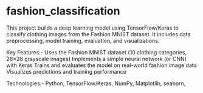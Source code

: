 # fashion_classification
This project builds a deep learning model using TensorFlow/Keras to classify clothing images from the Fashion MNIST dataset. It includes data preprocessing, model training, evaluation, and visualizations.

 Key Features:-
Uses the Fashion MNIST dataset (10 clothing categories, 28×28 grayscale images)
Implements a simple neural network (or CNN) with Keras
Trains and evaluates the model on real-world fashion image data
Visualizes predictions and training performance

 Technologies:-
Python,
TensorFlow/Keras,
NumPy,
Matplotlib,
seaborn,

